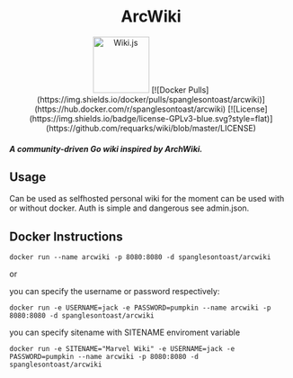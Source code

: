<div align="center">

# ArcWiki
<picture>
  <source media="(prefers-color-scheme: dark)" srcset="https://cdn.jsdelivr.net/gh/ArcWiki/ArcWiki@2221be3f4becabe2d61d9da0e9d5114979f7a2be/assets/images/arcwiki.svg">
  <img alt="Wiki.js" src="https://cdn.jsdelivr.net/gh/ArcWiki/ArcWiki@2221be3f4becabe2d61d9da0e9d5114979f7a2be/assets/images/arcwiki.svg" width="100">
</picture>
[![Docker Pulls](https://img.shields.io/docker/pulls/spanglesontoast/arcwiki)](https://hub.docker.com/r/spanglesontoast/arcwiki)
[![License](https://img.shields.io/badge/license-GPLv3-blue.svg?style=flat)](https://github.com/requarks/wiki/blob/master/LICENSE)
</div>

##### A community-driven Go wiki inspired by ArchWiki.

## Usage
Can be used as selfhosted personal wiki for the moment can be used with or without docker. 
Auth is simple and dangerous see admin.json.

## Docker Instructions

``` docker run --name arcwiki -p 8080:8080 -d spanglesontoast/arcwiki ```

or

you can specify the username or password respectively:

``` docker run -e USERNAME=jack -e PASSWORD=pumpkin --name arcwiki -p 8080:8080 -d spanglesontoast/arcwiki ```

you can specify sitename with SITENAME enviroment variable

``` docker run -e SITENAME="Marvel Wiki" -e USERNAME=jack -e PASSWORD=pumpkin --name arcwiki -p 8080:8080 -d spanglesontoast/arcwiki ```
